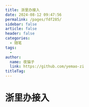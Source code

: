 ```yaml
---
title: 浙里办接入
date: 2024-08-12 09:47:56
permalink: /pages/fdf285/
sidebar: false
article: false
header: false
categories:
  - 随笔
tags:
  - 
author: 
  name: 夜猫子
  link: https://github.com/yemao-zi
titleTag: 
---
```


# 浙里办接入

